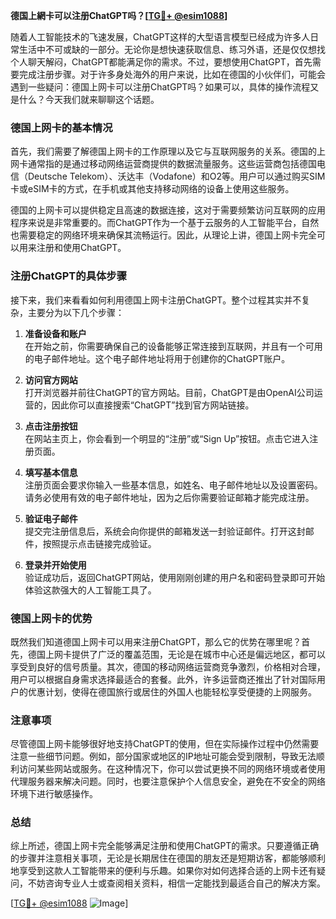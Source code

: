 **德国上網卡可以注册ChatGPT吗？[[TG💪+ @esim1088](https://t.me/s/esim1088)]**

随着人工智能技术的飞速发展，ChatGPT这样的大型语言模型已经成为许多人日常生活中不可或缺的一部分。无论你是想快速获取信息、练习外语，还是仅仅想找个人聊天解闷，ChatGPT都能满足你的需求。不过，要想使用ChatGPT，首先需要完成注册步骤。对于许多身处海外的用户来说，比如在德国的小伙伴们，可能会遇到一些疑问：德国上网卡可以注册ChatGPT吗？如果可以，具体的操作流程又是什么？今天我们就来聊聊这个话题。

### 德国上网卡的基本情况

首先，我们需要了解德国上网卡的工作原理以及它与互联网服务的关系。德国的上网卡通常指的是通过移动网络运营商提供的数据流量服务。这些运营商包括德国电信（Deutsche Telekom）、沃达丰（Vodafone）和O2等。用户可以通过购买SIM卡或eSIM卡的方式，在手机或其他支持移动网络的设备上使用这些服务。

德国的上网卡可以提供稳定且高速的数据连接，这对于需要频繁访问互联网的应用程序来说是非常重要的。而ChatGPT作为一个基于云服务的人工智能平台，自然也需要稳定的网络环境来确保其流畅运行。因此，从理论上讲，德国上网卡完全可以用来注册和使用ChatGPT。

### 注册ChatGPT的具体步骤

接下来，我们来看看如何利用德国上网卡注册ChatGPT。整个过程其实并不复杂，主要分为以下几个步骤：

1. **准备设备和账户**  
   在开始之前，你需要确保自己的设备能够正常连接到互联网，并且有一个可用的电子邮件地址。这个电子邮件地址将用于创建你的ChatGPT账户。

2. **访问官方网站**  
   打开浏览器并前往ChatGPT的官方网站。目前，ChatGPT是由OpenAI公司运营的，因此你可以直接搜索“ChatGPT”找到官方网站链接。

3. **点击注册按钮**  
   在网站主页上，你会看到一个明显的“注册”或“Sign Up”按钮。点击它进入注册页面。

4. **填写基本信息**  
   注册页面会要求你输入一些基本信息，如姓名、电子邮件地址以及设置密码。请务必使用有效的电子邮件地址，因为之后你需要验证邮箱才能完成注册。

5. **验证电子邮件**  
   提交完注册信息后，系统会向你提供的邮箱发送一封验证邮件。打开这封邮件，按照提示点击链接完成验证。

6. **登录并开始使用**  
   验证成功后，返回ChatGPT网站，使用刚刚创建的用户名和密码登录即可开始体验这款强大的人工智能工具了。

### 德国上网卡的优势

既然我们知道德国上网卡可以用来注册ChatGPT，那么它的优势在哪里呢？首先，德国上网卡提供了广泛的覆盖范围，无论是在城市中心还是偏远地区，都可以享受到良好的信号质量。其次，德国的移动网络运营商竞争激烈，价格相对合理，用户可以根据自身需求选择最适合的套餐。此外，许多运营商还推出了针对国际用户的优惠计划，使得在德国旅行或居住的外国人也能轻松享受便捷的上网服务。

### 注意事项

尽管德国上网卡能够很好地支持ChatGPT的使用，但在实际操作过程中仍然需要注意一些细节问题。例如，部分国家或地区的IP地址可能会受到限制，导致无法顺利访问某些网站或服务。在这种情况下，你可以尝试更换不同的网络环境或者使用代理服务器来解决问题。同时，也要注意保护个人信息安全，避免在不安全的网络环境下进行敏感操作。

### 总结

综上所述，德国上网卡完全能够满足注册和使用ChatGPT的需求。只要遵循正确的步骤并注意相关事项，无论是长期居住在德国的朋友还是短期访客，都能够顺利地享受到这款人工智能带来的便利与乐趣。如果你对如何选择合适的上网卡还有疑问，不妨咨询专业人士或查阅相关资料，相信一定能找到最适合自己的解决方案。

[[TG💪+ @esim1088](https://t.me/s/esim1088) ![Image](https://i.postimg.cc/4NQfJmqS/Snipaste-2025-05-13-00-14-12.png)]